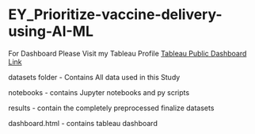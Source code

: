 # EY_Prioritize-vaccine-delivery-using-AI-ML

For Dashboard Please Visit my Tableau Profile
[Tableau Public Dashboard Link](https://public.tableau.com/profile/dinesh3497#!/)

datasets folder - Contains All data used in this Study

notebooks - contains Jupyter notebooks and py scripts

results - contain the completely preprocessed finalize datasets

dashboard.html - contains tableau dashboard 



